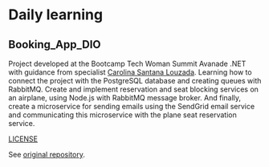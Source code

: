 # Daily learning

## Booking_App_DIO

Project developed at the Bootcamp Tech Woman Summit Avanade .NET with guidance from specialist [Carolina Santana Louzada](https://github.com/CarolinaSL "Carolina Santana Louzada").
 Learning how to connect the project with the PostgreSQL database and creating queues with RabbitMQ.
 Create and implement reservation and seat blocking services on an airplane, using Node.js with RabbitMQ message broker.
 And finally, create a microservice for sending emails using the SendGrid email service and communicating this microservice with the plane seat reservation service.

[LICENSE](/LICENSE)

See [original repository](https://github.com/CarolinaSL/BookingAppDIO).
